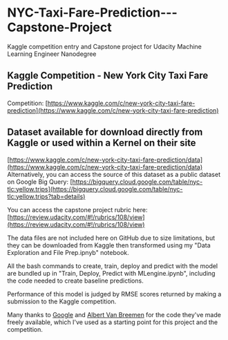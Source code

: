 # NYC-Taxi-Fare-Prediction---Capstone-Project
Kaggle competition entry and Capstone project for Udacity Machine Learning Engineer Nanodegree

## Kaggle Competition - New York City Taxi Fare Prediction
Competition:
[https://www.kaggle.com/c/new-york-city-taxi-fare-prediction](https://www.kaggle.com/c/new-york-city-taxi-fare-prediction)

## Dataset available for download directly from Kaggle or used within a Kernel on their site
[https://www.kaggle.com/c/new-york-city-taxi-fare-prediction/data](https://www.kaggle.com/c/new-york-city-taxi-fare-prediction/data)
Alternatively, you can access the source of this dataset as a public dataset on Google Big Query:
[https://bigquery.cloud.google.com/table/nyc-tlc:yellow.trips](https://bigquery.cloud.google.com/table/nyc-tlc:yellow.trips?tab=details)

You can access the capstone project rubric here:
[https://review.udacity.com/#!/rubrics/108/view](https://review.udacity.com/#!/rubrics/108/view)

The data files are not included here on GitHub due to size limitations, but they can be downloaded from Kaggle then transformed using my "Data Exploration and File Prep.ipnyb" notebook.

All the bash commands to create, train, deploy and predict with the model are bundled up in "Train, Deploy, Predict with MLengine.ipynb", including the code needed to create baseline predictions.

Performance of this model is judged by RMSE scores returned by making a submission to the Kaggle competition.

Many thanks to [Google](https://github.com/GoogleCloudPlatform/training-data-analyst/tree/master/courses/machine_learning/deepdive/03_tensorflow) and [Albert Van Breemen](https://www.kaggle.com/breemen/nyc-taxi-fare-data-exploration) for the code they've made freely available, which I've used as a starting point for this project and the competition.

